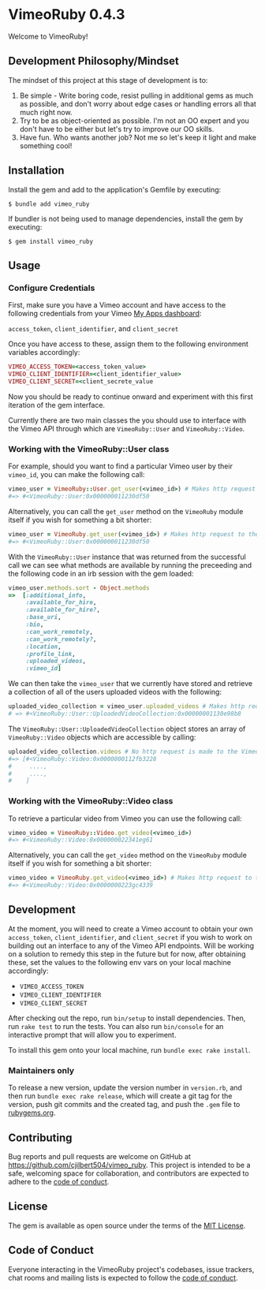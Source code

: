 # VimeoRuby 0.4.3

Welcome to VimeoRuby!

## Development Philosophy/Mindset

The mindset of this project at this stage of development is to:
1. Be simple - Write boring code, resist pulling in additional gems as much as possible, and don't worry about edge cases or handling errors all that much right now.
2. Try to be as object-oriented as possible. I'm not an OO expert and you don't have to be either but let's try to improve our OO skills.
3. Have fun. Who wants another job? Not me so let's keep it light and make something cool!

## Installation

Install the gem and add to the application's Gemfile by executing:

    $ bundle add vimeo_ruby

If bundler is not being used to manage dependencies, install the gem by executing:

    $ gem install vimeo_ruby

## Usage

### Configure Credentials

First, make sure you have a Vimeo account and have access to the following credentials from your Vimeo [My Apps dashboard](https://developer.vimeo.com/apps):

`access_token`, `client_identifier`, and `client_secret`

Once you have access to these, assign them to the following environment variables accordingly:

```ruby
VIMEO_ACCESS_TOKEN=<access_token_value>
VIMEO_CLIENT_IDENTIFIER=<client_identifier_value>
VIMEO_CLIENT_SECRET=<client_secrete_value
```

Now you should be ready to continue onward and experiment with this first iteration of the gem interface.

Currently there are two main classes the you should use to interface with the Vimeo API through which are `VimeoRuby::User` and `VimeoRuby::Video`.

### Working with the VimeoRuby::User class

For example, should you want to find a particular Vimeo user by their `vimeo_id`, you can make the following call:
```ruby
vimeo_user = VimeoRuby::User.get_user(<vimeo_id>) # Makes http request to the Vimeo API
#=> #<VimeoRuby::User:0x000000011230df50
```

Alternatively, you can call the `get_user` method on the `VimeoRuby` module itself if you wish for something a bit shorter:
```ruby
vimeo_user = VimeoRuby.get_user(<vimeo_id>) # Makes http request to the Vimeo API
#=> #<VimeoRuby::User:0x000000011230df50
```

With the `VimeoRuby::User` instance that was returned from the successful call we can see what methods are available by running the preceeding and the following code in an irb session with the gem loaded:
```ruby
vimeo_user.methods.sort - Object.methods
=>  [:additional_info,
     :available_for_hire,
     :available_for_hire?,
     :base_uri,
     :bio,
     :can_work_remotely,
     :can_work_remotely?,
     :location,
     :profile_link,
     :uploaded_videos,
     :vimeo_id]
```

We can then take the `vimeo_user` that we currently have stored and retrieve a collection of all of the users uploaded videos with the following:
```ruby
uploaded_video_collection = vimeo_user.uploaded_videos # Makes http request to the Vimeo API
# => #<VimeoRuby::User::UploadedVideoCollection:0x00000001130e98b8
```

The `VimeoRuby::User::UploadedVideoCollection` object stores an array of `VimeoRuby::Video` objects which are accessible by calling:
```ruby
uploaded_video_collection.videos # No http request is made to the Vimeo API
#=> [#<VimeoRuby::Video:0x0000000112fb3228
#     ....,
#     ....,
#    ]
```

### Working with the VimeoRuby::Video class

To retrieve a particular video from Vimeo you can use the following call:
```ruby
vimeo_video = VimeoRuby::Video.get_video(<vimeo_id>)
#=> #<VimeoRuby::Video:0x000000022341eg61
```

Alternatively, you can call the `get_video` method on the `VimeoRuby` module itself if you wish for something a bit shorter:
```ruby
vimeo_video = VimeoRuby.get_video(<vimeo_id>) # Makes http request to the Vimeo API
#=> #<VimeoRuby::Video:0x0000000223gc4339
```

## Development

At the moment, you will need to create a Vimeo account to obtain your own `access_token`, `client_identifier`, and `client_secret` if you wish to work on building out an interface to any of the Vimeo API endpoints.
Will be working on a solution to remedy this step in the future but for now, after obtaining these, set the values to the following env vars on your local machine accordingly:
- `VIMEO_ACCESS_TOKEN`
- `VIMEO_CLIENT_IDENTIFIER`
- `VIMEO_CLIENT_SECRET`

After checking out the repo, run `bin/setup` to install dependencies. Then, run `rake test` to run the tests. You can also run `bin/console` for an interactive prompt that will allow you to experiment.

To install this gem onto your local machine, run `bundle exec rake install`. 

### Maintainers only

To release a new version, update the version number in `version.rb`, and then run `bundle exec rake release`, which will create a git tag for the version, push git commits and the created tag, and push the `.gem` file to [rubygems.org](https://rubygems.org).

## Contributing

Bug reports and pull requests are welcome on GitHub at https://github.com/cjilbert504/vimeo_ruby. This project is intended to be a safe, welcoming space for collaboration, and contributors are expected to adhere to the [code of conduct](https://github.com/cjilbert504/vimeo_ruby/blob/main/CODE_OF_CONDUCT.md).

## License

The gem is available as open source under the terms of the [MIT License](https://opensource.org/licenses/MIT).

## Code of Conduct

Everyone interacting in the VimeoRuby project's codebases, issue trackers, chat rooms and mailing lists is expected to follow the [code of conduct](https://github.com/cjilbert504/vimeo_ruby/blob/main/CODE_OF_CONDUCT.md).
